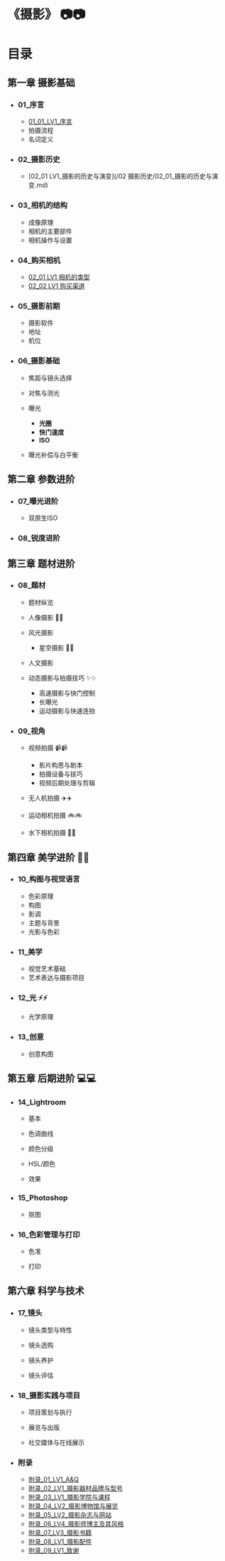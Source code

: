 # 《摄影》 :camera::camera:

# 目录

## 第一章 摄影基础

* ### 01_序言

  * [01_01_LV1_序言](/01_序言/01_01_序言.md)
  * 拍摄流程
  * 名词定义

* ### 02_摄影历史

  * [02_01 LV1_摄影的历史与演变](/02 摄影历史/02_01_摄影的历史与演变.md)

* ### 03_相机的结构

  * 成像原理
  * 相机的主要部件
  * 相机操作与设置
  
* ### 04_购买相机

  * [02_01 LV1 相机的类型](相机的类型.md)
  * [02_02 LV1 购买渠道](购买渠道.md)

* ### 05_摄影前期

  * 摄影软件
  * 地址
  * 机位


* ### 06_摄影基础

  * 焦距与镜头选择
  
  * 对焦与测光
  
  * 曝光
    * **光圈**
    * **快门速度**
    * **ISO**
    
  * 曝光补偿与白平衡
  
    

## 第二章 参数进阶

* ### 07_曝光进阶

  * 双原生ISO

* ### 08_锐度进阶



## 第三章 题材进阶

* ### 08_题材

  * 题材纵览

  * 人像摄影 :man::man:

  * 风光摄影

    * 星空摄影 :stars::stars:

  * 人文摄影

  * 动态摄影与拍摄技巧 :sparkles::sparkles:
    * 高速摄影与快门控制
    * 长曝光
    * 运动摄影与快速连拍

* ### 09_视角

  * 视频拍摄 :video_camera::video_camera:
    * 影片构思与剧本
    * 拍摄设备与技巧
    * 视频后期处理与剪辑

  * 无人机拍摄 :airplane::airplane:

  * 运动相机拍摄 :bike::bike:

  * 水下相机拍摄 :ocean::ocean:

    

## 第四章 美学进阶 :art::art:

* ### 10_构图与视觉语言

  * 色彩原理
  * 构图
  * 影调
  * 主题与背景
  * 光影与色彩

* ### 11_美学

  * 视觉艺术基础
  * 艺术表达与摄影项目
  
* ### 12_光 :zap::zap:

  * 光学原理

* ### 13_创意

  * 创意构图

  

## 第五章 后期进阶 :computer::computer:
* ### 14_Lightroom

    * 基本

    * 色调曲线

    * 颜色分级

    * HSL/颜色

    * 效果

* ### 15_Photoshop

    * 抠图

* ### 16_色彩管理与打印

    * 色准

    * 打印

      

## 第六章 科学与技术

* ### 17_镜头

  * 镜头类型与特性

  * 镜头选购
  
  * 镜头养护
  
  * 镜头评估
  
* ### 18_摄影实践与项目

  * 项目策划与执行

  * 展览与出版

  * 社交媒体与在线展示

    

* ### 附录

  * [附录_01_LV1_A&Q](/附录/附录_01_A&Q.md)
  * [附录_02_LV1_摄影器材品牌与型号](/附录/附录_02_摄影器材品牌与型号.md)
  * [附录_03_LV1_摄影学院与课程](/附录/附录_03_摄影学院与课程.md)
  * [附录_04_LV2_摄影博物馆与展览](/附录/附录_04_摄影博物馆与展览.md)
  * [附录_05_LV2_摄影杂志与网站](/附录/附录_05_摄影杂志与网站.md)
  * [附录_06_LV4_摄影师博主及其风格](/附录/附录_06_摄影师博主及其风格.md)
  * [附录_07_LV3_摄影书籍](/附录/附录_07_摄影书籍.md)
  * [附录_08_LV1_摄影配件](/附录/附录_08_摄影配件.md)
  * [附录_09_LV1_致谢](/附录/附录_09_致谢.md)

